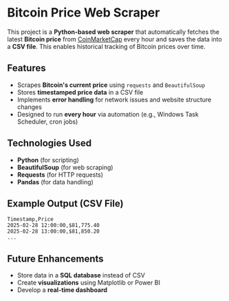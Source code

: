 # Bitcoin Price Web Scraper

This project is a **Python-based web scraper** that automatically fetches the latest **Bitcoin price** from [CoinMarketCap](https://coinmarketcap.com/currencies/bitcoin/) every hour and saves the data into a **CSV file**. This enables historical tracking of Bitcoin prices over time.

## Features

- Scrapes **Bitcoin's current price** using `requests` and `BeautifulSoup`
- Stores **timestamped price data** in a CSV file
- Implements **error handling** for network issues and website structure changes
- Designed to run **every hour** via automation (e.g., Windows Task Scheduler, cron jobs)

## Technologies Used

- **Python** (for scripting)
- **BeautifulSoup** (for web scraping)
- **Requests** (for HTTP requests)
- **Pandas** (for data handling)

## Example Output (CSV File)

```
Timestamp,Price
2025-02-28 12:00:00,$81,775.40
2025-02-28 13:00:00,$81,850.20
...
```

## Future Enhancements

- Store data in a **SQL database** instead of CSV
- Create **visualizations** using Matplotlib or Power BI
- Develop a **real-time dashboard**

